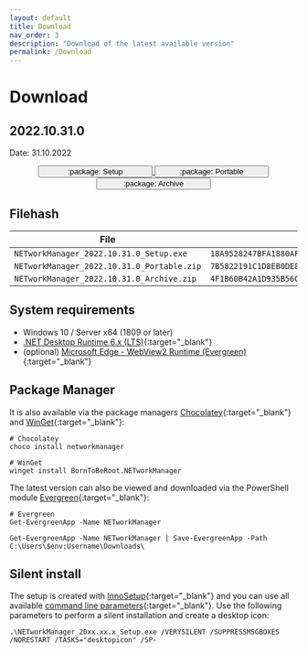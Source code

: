 ```yaml
---
layout: default
title: Download
nav_order: 3
description: "Download of the latest available version"
permalink: /Download
---
```


# Download

## 2022.10.31.0

Date: 31.10.2022 <br />

<div align="center">
  <p>
    <a href='https://github.com/BornToBeRoot/NETworkManager/releases/download/2022.10.31.0/NETworkManager_2022.10.31.0_Setup.exe' target="_blank">
      <span class="fs-5">
        <button style="width:200px;" type="button" name="button" class="btn">:package: Setup</button>
      </span>
    </a>    
    <a href='https://github.com/BornToBeRoot/NETworkManager/releases/download/2022.10.31.0/NETworkManager_2022.10.31.0_Portable.zip' target="_blank">
      <span class="fs-5">
        <button style="width:200px;" type="button" name="button" class="btn">:package: Portable</button>
      </span>
    </a> 
    <a href='https://github.com/BornToBeRoot/NETworkManager/releases/download/2022.10.31.0/NETworkManager_2022.10.31.0_Archive.zip' target="_blank">
      <span class="fs-5">
        <button style="width:200px;" type="button" name="button" class="btn">:package: Archive</button>
      </span>
    </a> 
  </p>  
</div>

## Filehash

| File                                       | SHA256                                                             |
| ------------------------------------------ | ------------------------------------------------------------------ |
| `NETworkManager_2022.10.31.0_Setup.exe`    | `18A9528247BFA1880AF61CEAA1401FCA7C8271BC6635B40BA72D77AB065867A0` |
| `NETworkManager_2022.10.31.0_Portable.zip` | `7B5822191C1D8EB0DE8F223AA1AC581CFEB4ED726F652A3A8A7D0941A51BE68F` |
| `NETworkManager_2022.10.31.0_Archive.zip`  | `4F1B60B42A1D935B56C0F044755DD5B3EB3DAE35C75961D0CD7FFFFB87596847` |

## System requirements

- Windows 10 / Server x64 (1809 or later)
- [.NET Desktop Runtime 6.x (LTS)](https://dotnet.microsoft.com/download/dotnet/6.0){:target="\_blank"}
- (optional) [Microsoft Edge - WebView2 Runtime (Evergreen)](https://developer.microsoft.com/en-us/microsoft-edge/webview2/){:target="\_blank"}

## Package Manager

It is also available via the package managers [Chocolatey](https://chocolatey.org/packages/NETworkManager){:target="\_blank"} and [WinGet](https://github.com/microsoft/winget-pkgs/tree/master/manifests/b/BornToBeRoot/NETworkManager/){:target="\_blank"}:

```
# Chocolatey
choco install networkmanager

# WinGet
winget install BornToBeRoot.NETworkManager
```

The latest version can also be viewed and downloaded via the PowerShell module [Evergreen](https://github.com/aaronparker/evergreen){:target="\_blank"}:

```
# Evergreen
Get-EvergreenApp -Name NETworkManager

Get-EvergreenApp -Name NETworkManager | Save-EvergreenApp -Path C:\Users\$env:Username\Downloads\
```

## Silent install

The setup is created with [InnoSetup](https://jrsoftware.org/isinfo.php){:target="\_blank"} and you can use all available [command line parameters](https://jrsoftware.org/ishelp/index.php?topic=setupcmdline){:target="\_blank"}. Use the following parameters to perform a silent installation and create a desktop icon:

```
.\NETworkManager_20xx.xx.x_Setup.exe /VERYSILENT /SUPPRESSMSGBOXES /NORESTART /TASKS="desktopicon" /SP-
```
